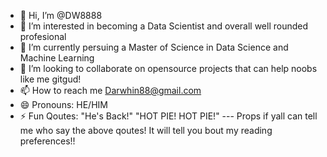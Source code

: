 - 👋 Hi, I’m @DW8888
- 👀 I’m interested in becoming a Data Scientist and overall well rounded profesional
- 🌱 I’m currently  persuing a Master of Science in Data Science and Machine Learning
- 💞️ I’m looking to collaborate on opensource projects that can help noobs like me gitgud!
- 📫 How to reach me Darwhin88@gmail.com
- 😄 Pronouns: HE/HIM
- ⚡ Fun Qoutes: "He's Back!" "HOT PIE!  HOT PIE!"
    --- Props if yall can tell me who say the above qoutes! It will tell you bout my reading preferences!!
<!---
DW8888/DW8888 is a ✨ special ✨ repository because its `README.md` (this file) appears on your GitHub profile.
You can click the Preview link to take a look at your changes.
--->
